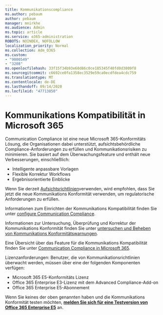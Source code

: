 ```yaml
---
title: Kommunikationscompliance
ms.author: pebaum
author: pebaum
manager: mnirkhe
ms.audience: Admin
ms.topic: article
ms.service: o365-administration
ROBOTS: NOINDEX, NOFOLLOW
localization_priority: Normal
ms.collection: Adm_O365
ms.custom:
- "9000549"
- "3208"
ms.openlocfilehash: 33f15f34b93e60d86c0ce185345f40fd0d3809f8
ms.sourcegitcommit: c6692ce0fa1358ec3529e59ca0ecdfdea4cdc759
ms.translationtype: MT
ms.contentlocale: de-DE
ms.lasthandoff: 09/14/2020
ms.locfileid: "47713850"
---
```

# <a name="communication-compliance-in-microsoft-365"></a>Kommunikations Kompatibilität in Microsoft 365

Communication Compliance ist eine neue Microsoft 365-Konformitäts Lösung, die Organisationen dabei unterstützt, aufsichtsbehördliche Compliance-Anforderungen zu erfüllen und Kommunikationsrisiken zu minimieren. Sie basiert auf dem Überwachungsfeature und enthält neue Verbesserungen, einschließlich:

- Intelligente anpassbare Vorlagen
- Flexible Korrektur Workflows
- Ergebnisorientierte Einblicke

Wenn Sie derzeit [Aufsichtsrichtlinien](https://docs.microsoft.com/microsoft-365/compliance/supervision-policies)verwenden, wird empfohlen, dass Sie jetzt die neue Kommunikations Konformität verwenden, um regulatorische Anforderungen zu erfüllen.

Informationen zum Einrichten der Kommunikations Kompatibilität finden Sie unter [configure Communication Compliance](https://docs.microsoft.com/microsoft-365/compliance/communication-compliance-configure).

Informationen zur Untersuchung, Überprüfung und Korrektur der Kommunikations Konformität finden Sie unter [untersuchen und Beheben von Kommunikations Konformitätswarnungen](https://docs.microsoft.com/microsoft-365/compliance/communication-compliance-investigate-remediate).

Eine Übersicht über das Feature für die Kommunikations Kompatibilität finden Sie unter [Communication Compliance in Microsoft 365](https://docs.microsoft.com/microsoft-365/compliance/communication-compliance).

Lizenzanforderungen: Benutzer, die von Kommunikationsrichtlinien überwacht werden, müssen über eine der folgenden Komponenten verfügen:

- Microsoft 365 E5-Konformitäts Lizenz
- Office 365 Enterprise E3-Lizenz mit dem Advanced Compliance-Add-on
- Office 365 Enterprise E5-Abonnement

Wenn Sie keines der oben genannten haben und die Kommunikations Konformität testen möchten, **[melden Sie sich für eine Testversion von Office 365 Enterprise E5](https://go.microsoft.com/fwlink/p/?LinkID=698279)** an.